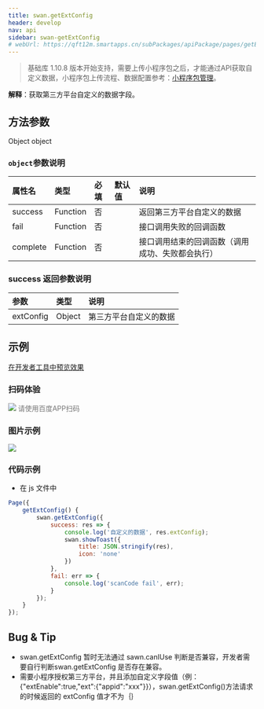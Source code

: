 ```yaml
---
title: swan.getExtConfig
header: develop
nav: api
sidebar: swan-getExtConfig
# webUrl: https://qft12m.smartapps.cn/subPackages/apiPackage/pages/getExtConfig/getExtConfig
---
```



>基础库 1.10.8 版本开始支持，需要上传小程序包之后，才能通过API获取自定义数据，小程序包上传流程、数据配置参考：[小程序包管理](https://smartprogram.baidu.com/docs/third/apppage/)。


**解释**：获取第三方平台自定义的数据字段。

 
## 方法参数 

Object object

### `object`参数说明  

|属性名 |类型  |必填 | 默认值 |说明|
|:---- |:---- |:---- |:----|:----|
|success| Function |   否 | | 返回第三方平台自定义的数据|
|fail  |  Function |   否  | |接口调用失败的回调函数|
|complete   | Function   | 否 | |  接口调用结束的回调函数（调用成功、失败都会执行）|

### success 返回参数说明  

|参数 | 类型 | 说明|
|:---- | :---- | :---- | 
|extConfig |  Object | 第三方平台自定义的数据 |
## 示例

<a href="swanide://fragment/8193f2d5f3f69834261c1809c72c36071574154522656" title="在开发者工具中预览效果" target="_self">在开发者工具中预览效果</a>



### 扫码体验

<div class='scan-code-container'>
    <img src="https://b.bdstatic.com/miniapp/assets/images/doc_demo/pages_getExtConfig.png" class="demo-qrcode-image" />
    <font color=#777 12px>请使用百度APP扫码</font>
</div>


 ###  图片示例 
<div class="m-doc-custom-examples">
    <div class="m-doc-custom-examples-correct">
        <img src="https://b.bdstatic.com/miniapp/images/getExtConfig1.gif">
    </div>
    <div class="m-doc-custom-examples-correct">
        <img src=" ">
    </div>
    <div class="m-doc-custom-examples-correct">
        <img src=" ">
    </div>     
</div>

### 代码示例 


* 在 js 文件中

```js
Page({
    getExtConfig() {
        swan.getExtConfig({
            success: res => {
                console.log('自定义的数据', res.extConfig);
                swan.showToast({
                    title: JSON.stringify(res),
                    icon: 'none'
                })
            },
            fail: err => {
                console.log('scanCode fail', err);
            }
        });
    }
});
```



## Bug & Tip 

* swan.getExtConfig 暂时无法通过 sawn.canIUse 判断是否兼容，开发者需要自行判断swan.getExtConfig 是否存在兼容。
* 需要小程序授权第三方平台，并且添加自定义字段值（例：{"extEnable":true,"ext":{"appid":"xxx"}}），swan.getExtConfig()方法请求的时候返回的 extConfig 值才不为｛｝

